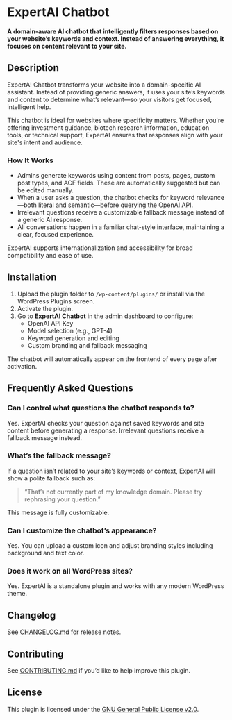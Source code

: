 # ExpertAI Chatbot

**A domain-aware AI chatbot that intelligently filters responses based on your website’s keywords and context. Instead of answering everything, it focuses on content relevant to your site.**

## Description

ExpertAI Chatbot transforms your website into a domain-specific AI assistant. Instead of providing generic answers, it uses your site’s keywords and content to determine what’s relevant—so your visitors get focused, intelligent help.

This chatbot is ideal for websites where specificity matters. Whether you're offering investment guidance, biotech research information, education tools, or technical support, ExpertAI ensures that responses align with your site's intent and audience.

### How It Works

- Admins generate keywords using content from posts, pages, custom post types, and ACF fields. These are automatically suggested but can be edited manually.
- When a user asks a question, the chatbot checks for keyword relevance—both literal and semantic—before querying the OpenAI API.
- Irrelevant questions receive a customizable fallback message instead of a generic AI response.
- All conversations happen in a familiar chat-style interface, maintaining a clear, focused experience.

ExpertAI supports internationalization and accessibility for broad compatibility and ease of use.

## Installation

1. Upload the plugin folder to `/wp-content/plugins/` or install via the WordPress Plugins screen.
2. Activate the plugin.
3. Go to **ExpertAI Chatbot** in the admin dashboard to configure:
   - OpenAI API Key
   - Model selection (e.g., GPT-4)
   - Keyword generation and editing
   - Custom branding and fallback messaging

The chatbot will automatically appear on the frontend of every page after activation.

## Frequently Asked Questions

### Can I control what questions the chatbot responds to?

Yes. ExpertAI checks your question against saved keywords and site content before generating a response. Irrelevant questions receive a fallback message instead.

### What’s the fallback message?

If a question isn’t related to your site’s keywords or context, ExpertAI will show a polite fallback such as:

> “That’s not currently part of my knowledge domain. Please try rephrasing your question.”

This message is fully customizable.

### Can I customize the chatbot’s appearance?

Yes. You can upload a custom icon and adjust branding styles including background and text color.

### Does it work on all WordPress sites?

Yes. ExpertAI is a standalone plugin and works with any modern WordPress theme.

## Changelog

See [CHANGELOG.md](CHANGELOG.md) for release notes.

## Contributing

See [CONTRIBUTING.md](CONTRIBUTING.md) if you’d like to help improve this plugin.

## License

This plugin is licensed under the [GNU General Public License v2.0](https://www.gnu.org/licenses/old-licenses/gpl-2.0.html).
